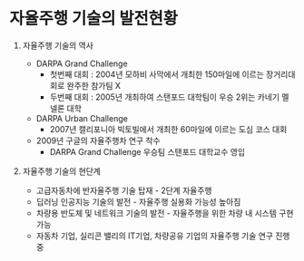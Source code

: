 # 자율주행 기술의 발전현황

1.  자율주행 기술의 역사
    * DARPA Grand Challenge
      * 첫번째 대회 : 2004년 모하비 사막에서 개최한 150마일에 이르는 장거리대회로 완주한 참가팀 X
      * 두번째 대회 : 2005년 개최하여 스탠포드 대학팀이 우승 2위는 카네기 멜넬론 대학
    * DARPA Urban Challenge
      * 2007년 캘리포니아 빅토빌에서 개최한 60마일에 이르는 도심 코스 대회
    * 2009년 구글의 자율주행차 연구 착수
      * DARPA Grand Challenge 우승팀 스탠포드 대학교수 영입

2. 자율주행 기술의 현단계
   * 고급자동차에 반자율주행 기술 탑재 - 2단계 자율주행
   * 딥러닝 인공지능 기술의 발전 - 자율주행 실용화 가능성 높아짐
   * 차량용 반도체 및 네트워크 기술의 발전 - 자율주행을 위한 차량 내 시스템 구현 가능
   * 자동차 기업, 실리콘 밸리의 IT기업, 차량공유 기업의 자율주행 기술 연구 진행중 